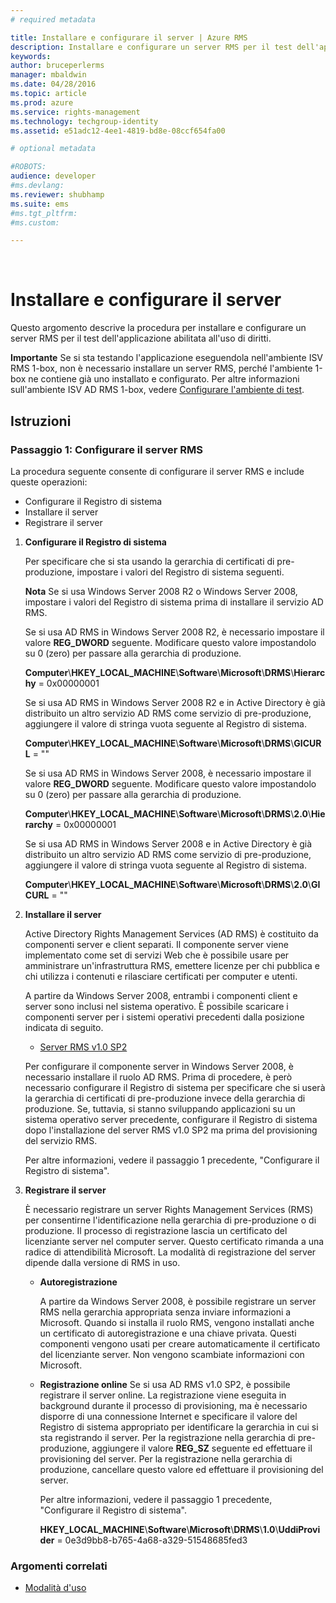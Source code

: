 ```yaml
---
# required metadata

title: Installare e configurare il server | Azure RMS
description: Installare e configurare un server RMS per il test dell'applicazione abilitata all'uso di diritti.
keywords:
author: bruceperlerms
manager: mbaldwin
ms.date: 04/28/2016
ms.topic: article
ms.prod: azure
ms.service: rights-management
ms.technology: techgroup-identity
ms.assetid: e51adc12-4ee1-4819-bd8e-08ccf654fa00

# optional metadata

#ROBOTS:
audience: developer
#ms.devlang:
ms.reviewer: shubhamp
ms.suite: ems
#ms.tgt_pltfrm:
#ms.custom:

---
```


﻿
# Installare e configurare il server

Questo argomento descrive la procedura per installare e configurare un server RMS per il test dell'applicazione abilitata all'uso di diritti.

**Importante** Se si sta testando l'applicazione eseguendola nell'ambiente ISV RMS 1-box, non è necessario installare un server RMS, perché l'ambiente 1-box ne contiene già uno installato e configurato.
Per altre informazioni sull'ambiente ISV AD RMS 1-box, vedere [Configurare l'ambiente di test](how-to-set-up-your-test-environment.md).

 

## Istruzioni

### Passaggio 1: Configurare il server RMS

La procedura seguente consente di configurare il server RMS e include queste operazioni:

-   Configurare il Registro di sistema
-   Installare il server
-   Registrare il server

1.  **Configurare il Registro di sistema**

    Per specificare che si sta usando la gerarchia di certificati di pre-produzione, impostare i valori del Registro di sistema seguenti.

    **Nota** Se si usa Windows Server 2008 R2 o Windows Server 2008, impostare i valori del Registro di sistema prima di installare il servizio AD RMS.

    Se si usa AD RMS in Windows Server 2008 R2, è necessario impostare il valore **REG\_DWORD** seguente. Modificare questo valore impostandolo su 0 (zero) per passare alla gerarchia di produzione.

    **Computer**\\**HKEY\_LOCAL\_MACHINE**\\**Software**\\**Microsoft**\\**DRMS**\\**Hierarchy** = 0x00000001

    Se si usa AD RMS in Windows Server 2008 R2 e in Active Directory è già distribuito un altro servizio AD RMS come servizio di pre-produzione, aggiungere il valore di stringa vuota seguente al Registro di sistema.

    **Computer**\\**HKEY\_LOCAL\_MACHINE**\\**Software**\\**Microsoft**\\**DRMS**\\**GICURL** = ""

    Se si usa AD RMS in Windows Server 2008, è necessario impostare il valore **REG\_DWORD** seguente. Modificare questo valore impostandolo su 0 (zero) per passare alla gerarchia di produzione.

    **Computer**\\**HKEY\_LOCAL\_MACHINE**\\**Software**\\**Microsoft**\\**DRMS**\\**2.0**\\**Hierarchy** = 0x00000001

    Se si usa AD RMS in Windows Server 2008 e in Active Directory è già distribuito un altro servizio AD RMS come servizio di pre-produzione, aggiungere il valore di stringa vuota seguente al Registro di sistema.

    **Computer**\\**HKEY\_LOCAL\_MACHINE**\\**Software**\\**Microsoft**\\**DRMS**\\**2.0**\\**GICURL** = ""

2.  **Installare il server**

    Active Directory Rights Management Services (AD RMS) è costituito da componenti server e client separati. Il componente server viene implementato come set di servizi Web che è possibile usare per amministrare un'infrastruttura RMS, emettere licenze per chi pubblica e chi utilizza i contenuti e rilasciare certificati per computer e utenti.

    A partire da Windows Server 2008, entrambi i componenti client e server sono inclusi nel sistema operativo. È possibile scaricare i componenti server per i sistemi operativi precedenti dalla posizione indicata di seguito.

    -   [Server RMS v1.0 SP2](http://go.microsoft.com/fwlink/p/?linkid=73722)

    Per configurare il componente server in Windows Server 2008, è necessario installare il ruolo AD RMS. Prima di procedere, è però necessario configurare il Registro di sistema per specificare che si userà la gerarchia di certificati di pre-produzione invece della gerarchia di produzione. Se, tuttavia, si stanno sviluppando applicazioni su un sistema operativo server precedente, configurare il Registro di sistema dopo l'installazione del server RMS v1.0 SP2 ma prima del provisioning del servizio RMS.

    Per altre informazioni, vedere il passaggio 1 precedente, "Configurare il Registro di sistema".

3.  **Registrare il server**

    È necessario registrare un server Rights Management Services (RMS) per consentirne l'identificazione nella gerarchia di pre-produzione o di produzione. Il processo di registrazione lascia un certificato del licenziante server nel computer server. Questo certificato rimanda a una radice di attendibilità Microsoft. La modalità di registrazione del server dipende dalla versione di RMS in uso.

    -   **Autoregistrazione**

        A partire da Windows Server 2008, è possibile registrare un server RMS nella gerarchia appropriata senza inviare informazioni a Microsoft. Quando si installa il ruolo RMS, vengono installati anche un certificato di autoregistrazione e una chiave privata. Questi componenti vengono usati per creare automaticamente il certificato del licenziante server. Non vengono scambiate informazioni con Microsoft.

    -   **Registrazione online** Se si usa AD RMS v1.0 SP2, è possibile registrare il server online. La registrazione viene eseguita in background durante il processo di provisioning, ma è necessario disporre di una connessione Internet e specificare il valore del Registro di sistema appropriato per identificare la gerarchia in cui si sta registrando il server. Per la registrazione nella gerarchia di pre-produzione, aggiungere il valore **REG\_SZ** seguente ed effettuare il provisioning del server. Per la registrazione nella gerarchia di produzione, cancellare questo valore ed effettuare il provisioning del server.

        Per altre informazioni, vedere il passaggio 1 precedente, "Configurare il Registro di sistema".

        **HKEY\_LOCAL\_MACHINE**\\**Software**\\**Microsoft**\\**DRMS**\\**1.0**\\**UddiProvider** = 0e3d9bb8-b765-4a68-a329-51548685fed3

### Argomenti correlati

* [Modalità d'uso](how-to-use-msipc.md)
 

 





<!--HONumber=Apr16_HO3-->



